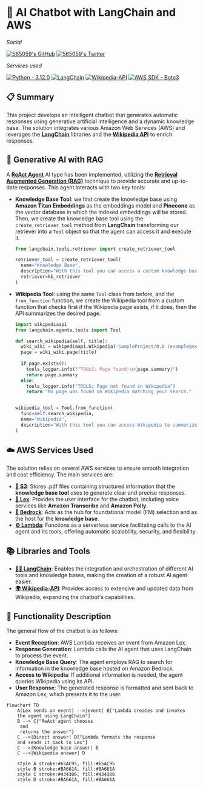 # 🤖 AI Chatbot with LangChain and AWS

_Social_

[![565059's GitHub](https://img.shields.io/badge/565059-000000?logo=github&logoColor=ffffff)](https://github.com/565059 "Go to 565059's GitHub") [![565059's Twitter](https://img.shields.io/badge/565059-Follow-black?logo=x&logoColor=FFFFFF&labelColor=000000)](https://twitter.com/56_50_59)

_Services used_

[![Python - 3.12.0](https://img.shields.io/static/v1?label=Python&message=v3.12.0&color=3776AB&labelColor=3776AB&logo=python&logoColor=ffffff)](https://www.python.org/downloads/release/python-3120/ "Go to Python") [![LangChain](https://img.shields.io/badge/🦜️🔗Langchain-v0.2.3-1C3C3C?&labelColor=1C3C3C)](https://github.com/langchain-ai "Go to LangChain") [![Wikipedia-API](https://img.shields.io/badge/Wikipedia--API-v0.6.8-000000?logo=wikipedia&logoColor=ffffff&labelColor=000000)](https://github.com/martin-majlis/Wikipedia-API "Go to Wikipedia-API") [![AWS SDK - Boto3](https://img.shields.io/badge/Boto3-v1.34.124-232f3e?logo=amazonwebservices&logoColor=ffffff&labelColor=232f3e)](https://github.com/boto/boto3 "Go to Boto3") 

## 📋 Summary

This project develops an intelligent chatbot that generates automatic responses using generative artificial intelligence and a dynamic knowledge base. The solution integrates various Amazon Web Services (AWS) and leverages the [**LangChain**](https://github.com/langchain-ai/langchain "Go to LangChain") libraries and the [**Wikipedia API**](https://github.com/martin-majlis/Wikipedia-API "Go to Wikipedia-API") to enrich responses.

## 🤔 Generative AI with RAG

A [**ReAct Agent**](https://react-lm.github.io/ "Go to ReAct Agent explanation") AI type has been implemented, utilizing the [**Retrieval Augmented Generation (RAG)**](https://aws.amazon.com/what-is/retrieval-augmented-generation/ "Go to RAG explanation") technique to provide accurate and up-to-date responses. This agent interacts with two key tools:

* **Knowledge Base Tool**: we first create the knowledge base using **Amazon Titan Embeddings** as the embeddings model and **Pinecone** as the vector database in which the indexed embeddings will be stored. Then, we create the knowledge base tool using the `create_retriever_tool` method from **LangChain** transforming our retriever into a `Tool` object so that the agent can access it and execute it.

  ```python
  from langchain.tools.retriever import create_retriever_tool

  retriever_tool = create_retriever_tool(
    name="Knowledge Base",
    description="With this tool you can access a custom knowledge base.",
    retriever=kb_retriever
  )
  ```

* **Wikipedia Tool**: using the same `Tool` class from before, and the `from_function` function, we create the Wikipedia tool from a custom function that checks first if the Wikipedia page exists, if it does, then the API summarizes the desired page.

  ```python
  import wikipediaapi
  from langchain.agents.tools import Tool
  
  def search_wikipedia(self, title):
    wiki_wiki = wikipediaapi.Wikipedia('SampleProject/0.0 (example@example.com)', 'en')
    page = wiki_wiki.page(title)
        
    if page.exists():
      tools_logger.info(f"TOOLS: Page found:\n{page.summary}")
      return page.summary 
    else:
      tools_logger.info("TOOLS: Page not found in Wikipedia")
      return "No page was found on Wikipedia matching your search."

  
  wikipedia_tool = Tool.from_function(
    func=self.search_wikipedia,
    name="Wikipedia",
    description="With this tool you can access Wikipedia to summarize different topics that you don't know."
  )
  ```

## ☁️ AWS Services Used

The solution relies on several AWS services to ensure smooth integration and cost efficiency. The main services are:

* [**📁 S3**](https://aws.amazon.com/s3 "Go to Amazon S3"): Stores .pdf files containing structured information that the **knowledge base tool** uses to generate clear and precise responses.
* [**💬 Lex**](https://aws.amazon.com/lex/ "Go to Amazon Lex"): Provides the user interface for the chatbot, including voice services like **Amazon Transcribe** and **Amazon Polly**.
* [**🧠 Bedrock**](https://aws.amazon.com/bedrock/ "Go to Amazon Bedrock"): Acts as the hub for foundational model (FM) selection and as the host for the **knowledge base**.
* [**⚙ Lambda**](https://aws.amazon.com/lambda/ "Go to Amazon Lambda"): Functions as a serverless service facilitating calls to the AI agent and its tools, offering automatic scalability, security, and flexibility.

## 📚 Libraries and Tools

* [**🦜️🔗 LangChain**](https://github.com/langchain-ai/langchain "Go to LangChain repository"): Enables the integration and orchestration of different AI tools and knowledge bases, making the creation of a robust AI agent easier.
* [**🌍 Wikipedia-API**](https://github.com/martin-majlis/Wikipedia-API "Go to Wikipedia-API repository"): Provides access to extensive and updated data from Wikipedia, expanding the chatbot's capabilities.

## 🚀 Functionality Description

The general flow of the chatbot is as follows:

* **Event Reception**: AWS Lambda receives an event from Amazon Lex.
* **Response Generation**: Lambda calls the AI agent that uses LangChain to process the event.
* **Knowledge Base Query**: The agent employs RAG to search for information in the knowledge base hosted on Amazon Bedrock.
* **Access to Wikipedia**: If additional information is needed, the agent queries Wikipedia using its API.
* **User Response**: The generated response is formatted and sent back to Amazon Lex, which presents it to the user.

```mermaid
flowchart TD
    A(Lex sends an event) -->|event| B["Lambda creates and invokes 
    the agent using LangChain"]
    B --> C{"ReAct agent chooses
     and 
     returns the answer"}
    C -->|Direct answer| D["Lambda formats the response 
    and sends it back to Lex"]
    C -->|Knowledge base answer| D
    C -->|Wikipedia answer| D

    style A stroke:#65AC95, fill:#65AC95
    style B stroke:#BA661A, fill:#BA661A
    style C stroke:#434386, fill:#434386
    style D stroke:#BA661A, fill:#BA661A
```
